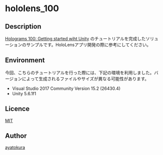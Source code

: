 hololens_100
====

## Description
[Holograms 100: Getting started wiht Unity](https://developer.microsoft.com/en-us/windows/mixed-reality/holograms_100) のチュートリアルを完成したソリューションのサンプルです。HoloLensアプリ開発の際に参考にしてください。

## Environment
今回、こちらのチュートリアルを行った際には、下記の環境を利用しました。バージョンによって生成されるファイルやサイズが異なる可能性があります。
* Visual Studio 2017 Community Version 15.2 (26430.4)
* Unity 5.6.1f1

## Licence

[MIT](https://github.com/tcnksm/tool/blob/master/LICENCE)

## Author

[ayatokura](https://github.com/ayatokura)
